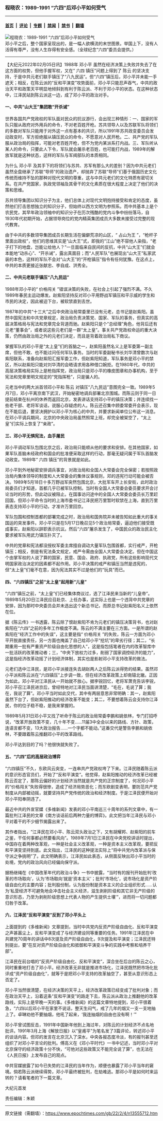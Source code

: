 ### 程晓农：1989-1991 “六四”后邓小平如何受气

---

#### [首页](../../../..?n13555712) &nbsp;|&nbsp; [评论](../../../../../epoch-comment?n13555712) &nbsp;|&nbsp; [专题](../../../../../epoch-special?n13555712) &nbsp;|&nbsp; [禁闻](../../../../../epoch-news?n13555712) &nbsp;|&nbsp; [禁书](../../../../../books?n13555712) &nbsp;|&nbsp; [翻墙](https://github.com/gfw-breaker/nogfw/blob/master/README.md?n13555712)


<div><img alt="程晓农：1989-1991 “六四”后邓小平如何受气" class="attachment-djy_600_400 size-djy_600_400 wp-post-image" src="https://i.epochtimes.com/assets/uploads/2009/06/906171012571497.jpg"/>
<div class="caption">
 邓小平之后，整个国家呈现出的，是一幅人欲横流的末世图景。举国上下，没有人活得有尊严，没有人生存得有安全感。（全球纪念“六四”委员会提供。）
</div></div><hr/><div class="post_content" id="artbody" itemprop="articleBody">
 <!-- article content begin -->
 <p>
  【大纪元2022年02月05日讯】1988年
  <ok href="https://www.epochtimes.com/gb/tag/%E9%82%93%E5%B0%8F%E5%B9%B3.html">
   邓小平
  </ok>
  虽然在经济决策上失败并失去了在这方面的权势，但他手握军权，又在“
  <ok href="https://www.epochtimes.com/gb/tag/%E5%85%AD%E5%9B%9B.html">
   六四
  </ok>
  镇压”问题上得到了
  <ok href="https://www.epochtimes.com/gb/tag/%E9%99%88%E4%BA%91.html">
   陈云
  </ok>
  的坚决支持，于是中共元老们联手镇压了“八九民运”。但“六四”镇压后，邓小平并未能一手遮天；相反，在陈云派的“反和平演变”攻势面前，邓小平只能忍声吞气，中共的政治天平和政策天平明显地倾斜到有利于陈云派、不利于邓小平的状态。在这种状态中，江泽民站到陈云派这一边，成了邓小平的政治对手。
 </p>
 <h4>
  一、中共“山大王”集团敢“开杀诫”
 </h4>
 <p>
  世界各国共产党政权的军队面对民众的抗议游行，会出现三种情形：一、国家的军队只服从政府对外用兵的命令，不对老百姓开枪。苏共领导人以及苏联军队将领们的多数对军队只能用于对外这一点有基本的共识，所以1991年苏共政变委员会发动政变时，军方拒绝服从镇压民众的命令，不愿意对人民开枪。二、共产党的军队服从政治局的指挥，可能对老百姓开枪，但不为党内某派系打内战。三、军队听从某人的命令，只要此人下令，军队就会屠杀老百姓，也可能打内战，1989年的解放军就是这种状态，这样的军队与军阀部队的本质相同。
 </p>
 <p>
  为什么
  <ok href="https://www.epochtimes.com/gb/tag/%E9%82%93%E5%B0%8F%E5%B9%B3.html">
   邓小平
  </ok>
  及其手下的将领们与苏共、苏军有那么大的差别？因为中共元老们虽然全盘继承了苏联“导师”的政治遗产，却抛弃了苏联“导师”们基于俄国历史文化传统而维持不坠的那种对现代文明的尊重，这与中共元老们的文化特质有密切关系。在共产党国家，执政党领袖及其骨干的文化素质在很大程度上决定了他们的决策和思维。
 </p>
 <p>
  苏共领导集团以知识分子为主，他们总体上对现代文明抱持接受和肯定的态度，虽然他们打击思想独立的知识分子，但始终以西方文明为参照系。而中共基本上是个农民党，其早年政治领袖中的知识分子在历次残酷的党内斗争中纷纷落马，自1930年代初期开始，占据领导岗位的党内精英集团成员大多数未接受过完整的现代教育。
 </p>
 <p>
  由于中共的多数领导集团成员长期生活在偏僻荒凉的山区，“
  <ok href="https://www.epochtimes.com/gb/tag/%E5%8D%A0%E5%B1%B1%E4%B8%BA%E7%8E%8B.html">
   占山为王
  </ok>
  ”，“枪杆子里面出政权”，他们的思维其实是“山大王”式，即我的“江山”绝不容他人染指，“老子打下的地盘，岂能让给他人？”一旦面临来自民间的反抗，中共“山大王”们就会本能地“动杀心”、“开杀诫”，露出真面目；而“人民军队”也展现出“山大王”私家武装的本色，这样的军队不会对“山大王”的“开枪镇压”指令有任何犹豫。在这点上，中共的本质更接近张献忠、李自成、洪秀全。
 </p>
 <h4>
  二、中共元老联手镇压“八九民运”
 </h4>
 <p>
  1988年邓小平的“
  <ok href="https://www.epochtimes.com/gb/tag/%E4%BB%B7%E6%A0%BC%E9%97%AF%E5%85%B3.html">
   价格闯关
  </ok>
  ”错误决策的失败，在社会上引起了强烈不满。不久1989年春民主运动爆发。赵紫阳坚持反对邓小平用野战军镇压和平示威的学生和市民的决定，因此被迫下台，被软禁直到去世。
 </p>
 <p>
  1987年的中共“十三大”之后中央政治局常委里已没有元老，总书记是赵紫阳。虽然中国宪法和中共党章规定，政治局负责决策党、国家、军队的事务，但真实的高层决策格局与宪法和党章完全背道而驰。赵紫阳只是个“总经理”角色，他背后还有元老“董事会”，或者说这些元老们是一群“太上皇”。事关共产党政权命运的重大决策，仍然由政治局之外的元老们决定，而且是背着政治局私下商议。
 </p>
 <p>
  掌握军队的邓小平是“太上皇”们的首脑之一，赵紫阳虽然名义上是军委第一副主席，但他不敢、也不能过问任何军队事务。当时的军委副秘书长刘华清曾数次与赵紫阳联系，准备向赵紫阳汇报军委工作，但赵紫阳知道，军队事务是邓小平的禁区，所以赵紫阳只能对刘华清的会晤请求用各种借口婉拒。在1980年代，中共的高层决策格局实际上是枪指挥党，政治局只是邓小平的橡皮图章和办事机构，至于宪法和党章里明文规定的“党指挥枪”，只是骗人的。
 </p>
 <p>
  元老当中的两大派首领邓小平和
  <ok href="https://www.epochtimes.com/gb/tag/%E9%99%88%E4%BA%91.html">
   陈云
  </ok>
  对镇压“八九民运”意图完全一致。1989年5月7日，邓小平离京南下武汉，开始秘密地调兵部署北京围城。而陈云则于同一日提前结束在杭州的休养而返回北京，发表讲话支持邓小平的镇压决策；并连续找一些老干部、老将军谈话，说服心存疑虑的人。陈云还召集中顾委常委开会表示，现在不能后退，要坚决拥护以邓小平为核心的中共，并要求新闻单位公布这一消息。在邓小平调兵期间，北京的中央政治局虽然照常上班，却完全被架空了，“太上皇”们实际上恢复了“亲政”。
 </p>
 <h4>
  三、邓小平无惧宪法，血手屠民
 </h4>
 <p>
  邓小平调动军队包围北京之后，政治局只能顺从他的要求和安排。在其他国家，如果军队首脑未经政府和国会的批准便采取这样的行动，那毫无疑问属于军队首脑发动政变。1989年“
  <ok href="https://www.epochtimes.com/gb/tag/%E5%85%AD%E5%9B%9B.html">
   六四
  </ok>
  镇压”的背景就是如此。
 </p>
 <p>
  邓小平到外地秘密安排调兵事宜，对政治局和全国人大常委会完全保密；若按照政治局内集体领导的制度和人大常委会的集体议事规则，邓的违宪行动可能会被否决。1989年5月18日十多万野战军突然包围北京，大批军车开上长安街，此时政治局委员们才知道，首都几乎已被军队控制。当时有全国人大常委会委员要求开会讨论当时的形势，但此动议被阻止。在国事访问途中的全国人大常委会委员长万里赶回国，但邓小平命令当时的上海市委书记江泽民把万里暂时软禁在上海，直到万里表态支持邓小平的行动，才准许万里回京。
 </p>
 <p>
  军队包围和控制首都的部署完成之时，政治局和国务院并未被告知如此重大的事关国运的突发事件。邓小平只是在5月17日晚召见5个政治局常委，逼迫他们接受既成事实，赵紫阳以辞职表示抗议。然后“六四”屠杀发生了，中国民众的政治民主化要求被军队用武力镇压扑灭了。
 </p>
 <p>
  中共的党章和宪法都没授权军委主席擅自调动大量军队包围首都，实行戒严，开枪镇压；相反，倒是有宪法条文规定，戒严令需由全国人大常委会决定。但在中国这个由掌军权的人说了算的国家，民意、国会、政府、执政党，所有这些影响现代文明国家政治决定的因素都不起作用。邓小平决策的戒严和镇压当然是违宪的，但“太上皇”们毫不在意，因为宪法其实不过是他们的“玩具”而已。
 </p>
 <h4>
  四、“六四镇压”之前“太上皇”起用新“儿皇”
 </h4>
 <p>
  “六四”镇压之前，“太上皇”们已经集体商议过，选了江泽民来当新的“儿皇帝”。1989年5月20日江泽民应召赴京、上任办事，这实际上也是一个违背中共党章的安排，因为那时中央委员会并未选出这个新总书记，而原总书记赵紫阳名义上依然在位。
 </p>
 <p>
  据《陈云传》一书透露，陈云除了恨赵紫阳不肯为元老们的镇压决策背书，也对赵紫阳在“六四”之前的多年工作极度不满。陈云的不满主要在三方面。一是所谓的赵紫阳在“经济工作中的失误”，这主要是指“
  <ok href="https://www.epochtimes.com/gb/tag/%E4%BB%B7%E6%A0%BC%E9%97%AF%E5%85%B3.html">
   价格闯关
  </ok>
  ”的失败，陈云一方面为邓小平开脱直接责任，另一方面也掩盖了自己给邓小平“挖坑”的卑劣行径；其二，“长期重用一批有严重资产阶级自由化思想的人”，这是指包括笔者在内的改革智库中一批活跃的改革推动者；三，“中央下放权力过多，削弱了国家调控经济的能力”，这是指经济改革动摇了计划经济体制，其实也是影射邓小平支持改革的做法。
 </p>
 <p>
  元老们选中江泽民，是邓小平派接连失去胡赵两人之后陈云派得势的结果。虽然邓小平派和陈云派在“六四镇压”上步调一致，但在经济改革政策上却南辕北辙。正因为如此，邓小平对江泽民从一开始就不放心。据李锐回忆，老将军萧克告诉李锐，邓小平召江泽民进京后，曾经特地对江泽民当面讲清楚，“毛在，毛说了算；我在，我说了算”。邓小平当时如此交代，其中有两层意思非常明确：其一，赵紫阳虽然下台了，但赵紫阳推动的经济改革不能变；其二，不要想着陈云会支持你江泽民，你的位子稳不稳，是我来掌握的。
 </p>
 <p>
  1989年5月31日邓小平又找了听命于陈云的政治局常委李鹏和姚依林，专门打招呼说，“改革开放政策不变，几十年不变……11届3中全会以来的路线、方针、政策，连语言都不变，13大政治报告……一个字都不能动。”这番交代是警告李鹏和姚依林，不要跟着陈云推翻邓小平的改革路线。
 </p>
 <p>
  邓小平达到目的了吗？他很快就失败了。
 </p>
 <h4>
  五、“六四”后的高层政治博弈
 </h4>
 <p>
  “六四镇压”不久，东欧风云突变，一连串共产党政权垮了下来。江泽民随着陈云派的意识形态官员们，开始了“反和平演变”。他觉得，赵紫阳推动的经济改革已经被陈云否定了，那陈云偏好的计划经济当然就是共产党的正宗制度了，何况邓小平的“价格闯关”失败得很惨，造成了经济局势恶化；而东欧剧变表明，要防范共产党制度从内部被动摇，就要坚持共产党传统的政治和经济制度。于是江泽民便开始对邓小平阳奉阴违了。
 </p>
 <p>
  最近中共的外宣官媒《多维新闻》发表的邓小平南巡三十周年的系列文章中，有一篇批判江泽民的文章《南方谈话前后两种力量的博弈》。此文把当年江泽民与邓小平对着干的不少细节揭露出来了。
 </p>
 <p>
  其作者指出，“江泽民在邓小平、陈云双头政治之下，又有胡耀邦、赵紫阳的前车之鉴，干任何事都必然要看风向”。1989年7月1日江泽民在中央党校讲话时提出，中国存在着两种改革观，一种是社会主义改革观，一种是资本主义改革观，要把反和平演变坚持到底。此文指出，江泽民的这种提法实际上“将中共党内改革派与保守派之争挑明”了。此文明确表示，江泽民如此表态，从侧面反映出邓小平当时的处境，党内的政治风向已经偏向保守派。
 </p>
 <p>
  据杨继绳在《中国改革年代的政治斗争》一书中披露，“当时有的报刊开始批判‘改革的市场取向’，认为‘市场取向’就是‘资本主义’；批判‘市场化’，说市场化是资产阶级自由化的主要内容；批判股份制，认为股份制是资本主义的企业组织形式……认为‘私营经济不可避免地会冲击社会主义经济，滋生剥削阶级和其它非无产阶级的意识形态，乃至为剥削阶级思想上代表人物的产生提供土壤’”，进而将一切问题都归咎于改革。
 </p>
 <h4>
  六、江泽民“反和平演变”反到了邓小平头上
 </h4>
 <p>
  上面提到的《多维新闻》文章提到，当时中共党内反资产阶级自由化、反和平演变之声甚嚣尘上，反和平演变成了与经济建设同等重要的任务。1991年江泽民在中共建党70周年的讲话中8次提及资产阶级自由化，9次提及和平演变；江泽民还特别提出，要“在反对资产阶级自由化和抵御和平演变斗争的实践中考察和培养干部”。
 </p>
 <p>
  江泽民在前台唱的“反资产阶级自由化、反和平演变”，深合坐在后台的陈云之心，同时重重地打击了邓小平。经济改革无非就是推进市场化，江泽民既然把市场化批评成“资产阶级自由化”，就等于是把邓小平支持的改革抽空了，甚至从意识形态上否定了。
 </p>
 <p>
  邓小平当然很清楚，在经济决策的天平上，经济改革政策已经变成了批判对象；而在政治天平上，沿着这条“反和平演变”的路走下去，陈云派从政治上推翻他的改革路线，实际上是早晚一天的事。《多维新闻》的这篇文章特地提到，邓小平很着急，“六四以后邓小平在家里不说话，整天生闷气，戒了几年的烟又一支一支地抽上了。卓琳劝他不要抽烟，他吼了起来，‘我连抽烟的自由也没有啊！’”
 </p>
 <p>
  邓小平曾试图反击，1991年中国新年他到上海过年，对陈云的计划经济不点名地批评。1991年3月上海《解放日报》以“皇甫平”为笔名发了3篇评论，转述邓小平的谈话内容。但邓的发言在北京沉入了深水，中央各报态度冷淡，有的报刊甚至还组织了对邓小平言论的批判。傅高义在《邓小平时代》一书中记述，当时邓小平对北京保守的经济政策十分不快，“可他对这些政策又不能完全说了算”，也无法在《人民日报》上发布自己的观点。
 </p>
 <p>
  中共官媒披露了如今已失势的江泽民的当年作为，顺便也暴露了邓小平当年的窘境。倘若陈云派继续得势，邓小平最终被批判，在劫难逃。那邓小平是如何时来运转的？请看笔者的下一篇文章。
 </p>
 <p>
  大纪元首发
 </p>
 <p>
  责任编辑：朱颖
 </p>
 <!-- article content end -->
 <div id="below_article_ad">
 </div>
</div>


---

原文链接（需翻墙）：https://www.epochtimes.com/gb/22/2/4/n13555712.htm